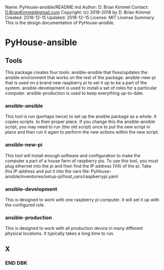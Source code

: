  Name:      PyHouse-ansible/README.md
 Author:    D. Brian Kimmel
 Contact:   D.BrianKimmel@gmail.com
 Copyright: (c) 2018-2018 by D. Brian Kimmel
 Created:   2018-12-15
 Updated:   2018-12-15
 License:   MIT License
 Summary:   This is the design documentation of PyHouse-ansible.

# PyHouse-ansible

## Tools

This package creates four tools:
	ansible-ansible that fixes/updates the ansible environment that works on the rest of the package.
	ansible-new-pi that is used on a brand new raspberry pi to set it up to be a part of the system.
	ansible-development is used to install a set of roles for a particular computer.
	ansible-production is used to keep everything up-to-date.

### ansible-ansible

This tool is run (perhaps twice) to set up the ansible package as a whole.
It copies scripts. to their proper place.
If you change this the ansible-ansible script, you may need to run (the old script) once to put the new script in
place and then run it again to perform the new actions within the new script.

### ansible-new-pi

This tool will install enough software and configuration to make the computer a part of a house farm of raspberry pis.
To use this tool, you must plug ethernet into the pi and then find the IP address (V4) of the pi.
Take this IP address and put it into the vars file:
	PyHouse-ansible/inventories/setup-pi/host_vars/raspberrypi.yaml

### ansible-development

This is designed to work with one raspberry pi computer.
It will set it up with the configured role.

### ansible-production

This is designed to work with all production device in many different physical locations.
It typically takes a long time to run.

## X


### END DBK
